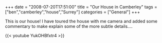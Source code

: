 +++
date = "2008-07-20T17:51:00"
title = "Our House in Camberley"
tags = ["ben","camberley","house","Surrey"]
categories = ["General"]
+++

This is our house! I have toured the house with me camera and added some commentary to make explain some of the more subtle details....

{{< youtube YukOHBfxtr4 >}}
